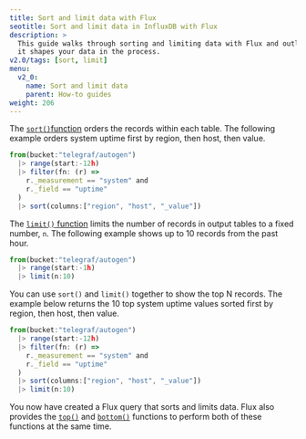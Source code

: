 ```yaml
---
title: Sort and limit data with Flux
seotitle: Sort and limit data in InfluxDB with Flux
description: >
  This guide walks through sorting and limiting data with Flux and outlines how
  it shapes your data in the process.
v2.0/tags: [sort, limit]
menu:
  v2_0:
    name: Sort and limit data
    parent: How-to guides
weight: 206
---
```


The [`sort()`function](/v2.0/reference/flux/functions/built-in/transformations/sort)
orders the records within each table.
The following example orders system uptime first by region, then host, then value.

```js
from(bucket:"telegraf/autogen")
  |> range(start:-12h)
  |> filter(fn: (r) =>
    r._measurement == "system" and
    r._field == "uptime"
  )
  |> sort(columns:["region", "host", "_value"])
```

The [`limit()` function](/v2.0/reference/flux/functions/built-in/transformations/limit)
limits the number of records in output tables to a fixed number, `n`.
The following example shows up to 10 records from the past hour.

```js
from(bucket:"telegraf/autogen")
  |> range(start:-1h)
  |> limit(n:10)
```

You can use `sort()` and `limit()` together to show the top N records.
The example below returns the 10 top system uptime values sorted first by
region, then host, then value.

```js
from(bucket:"telegraf/autogen")
  |> range(start:-12h)
  |> filter(fn: (r) =>
    r._measurement == "system" and
    r._field == "uptime"
  )
  |> sort(columns:["region", "host", "_value"])
  |> limit(n:10)
```

You now have created a Flux query that sorts and limits data.
Flux also provides the [`top()`](/v2.0/reference/flux/functions/built-in/transformations/selectors/top)
and [`bottom()`](/v2.0/reference/flux/functions/built-in/transformations/selectors/bottom)
functions to perform both of these functions at the same time.
